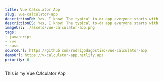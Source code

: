 ```yaml
---
title: Vue Calculator App
slug: vue-calculator-app
descriptionEN: Yes, I know! The typical to-do app everyone starts with, right? But go ahead, take a look. As with all my other projects, I take a simple idea and push it a little bit further.
descriptionES: Yes, I know! The typical to-do app everyone starts with, right? But go ahead, take a look. As with all my other projects, I take a simple idea and push it a little bit further.
imageUrl: ./assets/vue-calculator-app.png
tags:
- javascript
- vue
- sass
sourceUrl: https://github.com/rodrigodagostino/vue-calculator-app
demoUrl: https://v-calculator-app.netlify.app
priority: 6
---
```


This is my Vue Calculator App